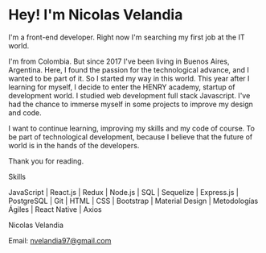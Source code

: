<h1>Hey! I'm Nicolas Velandia</h1> 

I'm a front-end developer. Right now I'm searching my first job at the IT world.

I'm from Colombia. But since 2017 I've been living in Buenos Aires, Argentina. Here, I found the passion for the technological advance, and I wanted to be part of it.
So I started my way in this world. This year after I learning for myself, I decide to enter the HENRY academy, startup of development world.
I studied web development full stack Javascript. I've had the chance to immerse myself in some projects to improve my design and code.

I want to continue learning, improving my skills and my code of course. To be part of technological development, because I believe that the future of world is in the hands of the developers.

Thank you for reading.

Skills

JavaScript | React.js | Redux | Node.js | SQL | Sequelize | Express.js | PostgreSQL | Git | HTML | CSS | Bootstrap | Material Design | Metodologías Ágiles | React Native | Axios 

Nicolas Velandia

Email: nvelandia97@gmail.com



